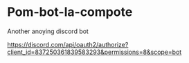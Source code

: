# Pom-bot-la-compote
Another anoying discord bot

https://discord.com/api/oauth2/authorize?client_id=837250361839583293&permissions=8&scope=bot
